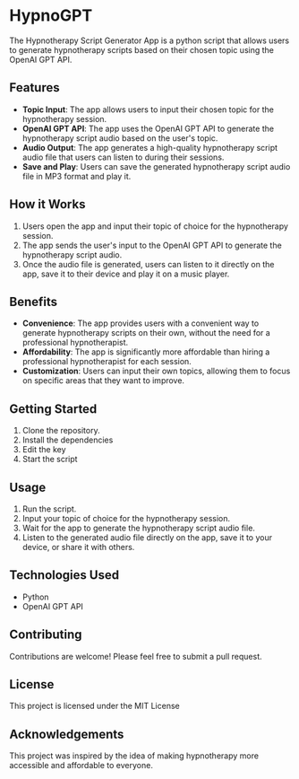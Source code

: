 # HypnoGPT
The Hypnotherapy Script Generator App is a python script that allows users to generate hypnotherapy scripts based on their chosen topic using the OpenAI GPT API. 

## Features

- **Topic Input**: The app allows users to input their chosen topic for the hypnotherapy session.
- **OpenAI GPT API**: The app uses the OpenAI GPT API to generate the hypnotherapy script audio based on the user's topic.
- **Audio Output**: The app generates a high-quality hypnotherapy script audio file that users can listen to during their sessions.
- **Save and Play**: Users can save the generated hypnotherapy script audio file in MP3 format and play it.

## How it Works

1. Users open the app and input their topic of choice for the hypnotherapy session.
2. The app sends the user's input to the OpenAI GPT API to generate the hypnotherapy script audio.
3. Once the audio file is generated, users can listen to it directly on the app, save it to their device and play it on a music player.

## Benefits

- **Convenience**: The app provides users with a convenient way to generate hypnotherapy scripts on their own, without the need for a professional hypnotherapist.
- **Affordability**: The app is significantly more affordable than hiring a professional hypnotherapist for each session.
- **Customization**: Users can input their own topics, allowing them to focus on specific areas that they want to improve.

## Getting Started

1. Clone the repository.
2. Install the dependencies 
3. Edit the key 
4. Start the script

## Usage

1. Run the script.
2. Input your topic of choice for the hypnotherapy session.
3. Wait for the app to generate the hypnotherapy script audio file.
4. Listen to the generated audio file directly on the app, save it to your device, or share it with others.

## Technologies Used

- Python
- OpenAI GPT API

## Contributing

Contributions are welcome! Please feel free to submit a pull request.

## License

This project is licensed under the MIT License

## Acknowledgements

This project was inspired by the idea of making hypnotherapy more accessible and affordable to everyone.
